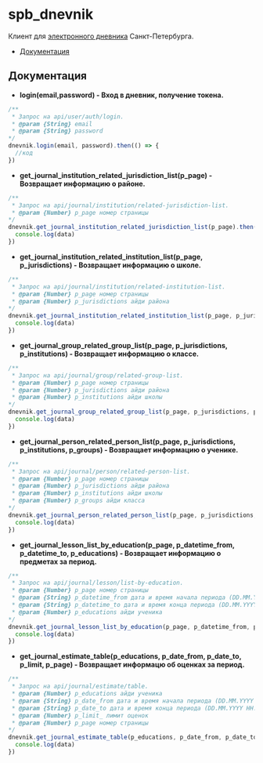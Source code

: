 # spb_dnevnik
Клиент для [электронного дневника](https://dnevnik2.petersburgedu.ru/) Санкт-Петербурга. 

- [Документация](#документация)

## Документация
- **login(email,password) - Вход в дневник, получение токена.**
```js
/**
 * Запрос на api/user/auth/login.
 * @param {String} email 
 * @param {String} password 
*/
dnevnik.login(email, password).then(() => {
  //код
})
```

- **get_journal_institution_related_jurisdiction_list(p_page) - Возвращает информацию о районе.**
```js
/**
 * Запрос на api/journal/institution/related-jurisdiction-list.
 * @param {Number} p_page номер страницы
*/
dnevnik.get_journal_institution_related_jurisdiction_list(p_page).then((data) => {
  console.log(data)
})
```

- **get_journal_institution_related_institution_list(p_page, p_jurisdictions) - Возвращает информацию о школе.**
```js
/**
 * Запрос на api/journal/institution/related-institution-list.
 * @param {Number} p_page номер страницы
 * @param {Number} p_jurisdictions айди района
*/
dnevnik.get_journal_institution_related_institution_list(p_page, p_jurisdictions).then((data) => {
  console.log(data)
})
```

- **get_journal_group_related_group_list(p_page, p_jurisdictions, p_institutions) - Возвращает информацию о классе.**
```js
/**
 * Запрос на api/journal/group/related-group-list.
 * @param {Number} p_page номер страницы
 * @param {Number} p_jurisdictions айди района
 * @param {Number} p_institutions айди школы
*/
dnevnik.get_journal_group_related_group_list(p_page, p_jurisdictions, p_institutions).then((data) => {
  console.log(data)
})
```

- **get_journal_person_related_person_list(p_page, p_jurisdictions, p_institutions, p_groups) - Возвращает информацию о ученике.**
```js
/**
 * Запрос на api/journal/person/related-person-list.
 * @param {Number} p_page номер страницы
 * @param {Number} p_jurisdictions айди района
 * @param {Number} p_institutions айди школы
 * @param {Number} p_groups айди класса
*/
dnevnik.get_journal_person_related_person_list(p_page, p_jurisdictions, p_institutions, p_groups).then((data) => {
  console.log(data)
})
```

- **get_journal_lesson_list_by_education(p_page, p_datetime_from, p_datetime_to, p_educations) - Возвращает информацию о предметах за период.**
```js
/**
 * Запрос на api/journal/lesson/list-by-education.
 * @param {Number} p_page номер страницы
 * @param {String} p_datetime_from дата и время начала периода (DD.MM.YYYY HH:MM:SS)
 * @param {String} p_datetime_to дата и время конца периода (DD.MM.YYYY HH:MM:SS)
 * @param {Number} p_educations айди ученика
*/
dnevnik.get_journal_lesson_list_by_education(p_page, p_datetime_from, p_datetime_to, p_educations).then((data) => {
  console.log(data)
})
```

- **get_journal_estimate_table(p_educations, p_date_from, p_date_to, p_limit, p_page) - Возвращает информацю об оценках за период.**
```js
/**
 * Запрос на api/journal/estimate/table.
 * @param {Number} p_educations айди ученика
 * @param {String} p_date_from дата и время начала периода (DD.MM.YYYY HH:MM:SS)
 * @param {String} p_date_to дата и время конца периода (DD.MM.YYYY HH:MM:SS)
 * @param {Number} p_limit_ лимит оценок
 * @param {Number} p_page номер страницы
*/
dnevnik.get_journal_estimate_table(p_educations, p_date_from, p_date_to, p_limit = 1, p_page = 1).then((data) => {
  console.log(data)
})
```
